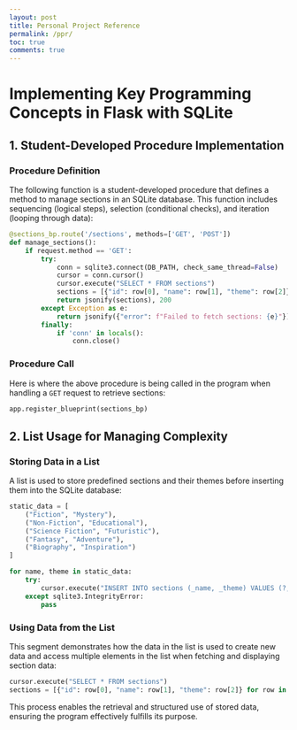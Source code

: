 ```yaml
---
layout: post
title: Personal Project Reference 
permalink: /ppr/
toc: true
comments: true
---
```



# Implementing Key Programming Concepts in Flask with SQLite

## 1. Student-Developed Procedure Implementation

### Procedure Definition
The following function is a student-developed procedure that defines a method to manage sections in an SQLite database. This function includes sequencing (logical steps), selection (conditional checks), and iteration (looping through data):

```python
@sections_bp.route('/sections', methods=['GET', 'POST'])
def manage_sections():
    if request.method == 'GET':
        try:
            conn = sqlite3.connect(DB_PATH, check_same_thread=False)
            cursor = conn.cursor()
            cursor.execute("SELECT * FROM sections")
            sections = [{"id": row[0], "name": row[1], "theme": row[2]} for row in cursor.fetchall()]
            return jsonify(sections), 200
        except Exception as e:
            return jsonify({"error": f"Failed to fetch sections: {e}"}), 500
        finally:
            if 'conn' in locals():
                conn.close()
```

### Procedure Call
Here is where the above procedure is being called in the program when handling a `GET` request to retrieve sections:

```python
app.register_blueprint(sections_bp)
```

## 2. List Usage for Managing Complexity

### Storing Data in a List
A list is used to store predefined sections and their themes before inserting them into the SQLite database:

```python
static_data = [
    ("Fiction", "Mystery"),
    ("Non-Fiction", "Educational"),
    ("Science Fiction", "Futuristic"),
    ("Fantasy", "Adventure"),
    ("Biography", "Inspiration")
]

for name, theme in static_data:
    try:
        cursor.execute("INSERT INTO sections (_name, _theme) VALUES (?, ?)", (name, theme))
    except sqlite3.IntegrityError:
        pass
```

### Using Data from the List
This segment demonstrates how the data in the list is used to create new data and access multiple elements in the list when fetching and displaying section data:

```python
cursor.execute("SELECT * FROM sections")
sections = [{"id": row[0], "name": row[1], "theme": row[2]} for row in cursor.fetchall()]
```

This process enables the retrieval and structured use of stored data, ensuring the program effectively fulfills its purpose.

